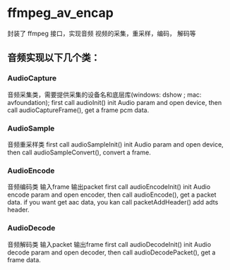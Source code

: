 # ffmpeg_av_encap
封装了 ffmpeg 接口，实现音频 视频的采集，重采样，编码， 解码等

## 音频实现以下几个类：
### AudioCapture
音频采集类，需要提供采集的设备名和底层库(windows: dshow ; mac: avfoundation);
first call audioInit() init Audio param and open device, then call audioCaptureFrame(), get a frame pcm data.

### AudioSample
音频重采样类
first call audioSampleInit() init Audio param and open device, then call audioSampleConvert(), convert a frame.

### AudioEncode
音频编码类 输入frame 输出packet
first call audioEncodeInit() init Audio encode param and open encoder, then call audioEncode(), get a packet data.
if you want get aac data, you kan call packetAddHeader() add adts header.

### AudioDecode
音频解码类 输入packet 输出frame
first call audioDecodeInit() init Audio decode param and open decoder, then call audioDecodePacket(), get a frame data.
